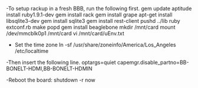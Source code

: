 -To setup rackup in a fresh BBB, run the following first.
gem update
aptitude install ruby1.9.1-dev
gem install rack
gem install grape
apt-get install libsqlite3-dev
gem install sqlite3
gem install rest-client
pushd ../lib
ruby extconf.rb
make
popd
gem install beaglebone
mkdir /mnt/card
mount /dev/mmcblk0p1 /mnt/card
vi /mnt/card/uEnv.txt

- Set the time zone
ln -sf /usr/share/zoneinfo/America/Los_Angeles /etc/localtime

-Then insert the following line.
optargs=quiet capemgr.disable_partno=BB-BONELT-HDMI,BB-BONELT-HDMIN

-Reboot the board:
shutdown -r now
